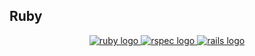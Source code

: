 ## Ruby 

<p align="center"> <a href="https://github.com/alrra/logo-maker"> <img src="https://img.shields.io/badge/ruby-%23CC342D.svg?style=for-the-badge&logo=ruby&logoColor=white" alt="ruby logo" /> </a> <a href="https://github.com/devicons/devicon"> <img src="https://img.shields.io/badge/rspec-%23B80909.svg?style=for-the-badge&logo=rspec&logoColor=white" alt="rspec logo" /> </a> <a href="https://github.com/devicons/devicon"> <img src="https://img.shields.io/badge/rails-%23CC0000.svg?style=for-the-badge&logo=ruby-on-rails&logoColor=white" alt="rails logo" /> </a> </p>